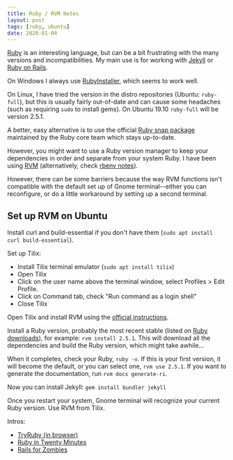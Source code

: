 ```yaml
---
title: Ruby / RVM Notes
layout: post
tags: [ruby, ubuntu]
date: 2020-01-04
---
```


[Ruby](https://www.ruby-lang.org/en/) is an interesting language, but can be a bit frustrating with the many versions and incompatibilities.
My main use is for working with [Jekyll](https://jekyllrb.com/) or [Ruby on Rails](http://rubyonrails.org/).

On Windows I always use [RubyInstaller](https://rubyinstaller.org/), which seems to work well. 

On Linux, I have tried the version in the distro repositories (Ubuntu: `ruby-full`), but this is usually fairly out-of-date and can cause some headaches (such as requiring `sudo` to install gems).
On Ubuntu 19.10 `ruby-full` will be version 2.5.1. 

A better, easy alternative is to use the official [Ruby snap package](https://snapcraft.io/ruby) maintained by the Ruby core team which stays up-to-date.

However, you might want to use a Ruby version manager to keep your dependencies in order and separate from your system Ruby.
I have been using [RVM](https://rvm.io/) (alternatively, check [rbenv notes](https://evanwill.github.io/_drafts/notes/ruby-rbenv.html)).

However, there can be some barriers because the way RVM functions isn't compatible with the default set up of Gnome terminal--either you can reconfigure, or do a little workaround by setting up a second terminal. 

## Set up RVM on Ubuntu

Install curl and build-essential if you don't have them (`sudo apt install curl build-essential`).

Set up Tilix: 

- Install Tilix terminal emulator (`sudo apt install tilix`)
- Open Tilix
- Click on the user name above the terminal window, select Profiles > Edit Profile.
- Click on Command tab, check "Run command as a login shell"
- Close Tilix

Open Tilix and install RVM using the [official instructions](https://rvm.io/rvm/install).

Install a Ruby version, probably the most recent stable (listed on [Ruby downloads](https://www.ruby-lang.org/en/downloads/)), for example: 
`rvm install 2.5.1`. 
This will download all the dependencies and build the Ruby version, which might take awhile... 

When it completes, check your Ruby, `ruby -v`.
If this is your first version, it will become the default, or you can select one, `rvm use 2.5.1`.
If you want to generate the documentation, run `rvm docs generate-ri`.

Now you can install Jekyll: `gem install bundler jekyll`

Once you restart your system, Gnome terminal will recognize your current Ruby version. 
Use RVM from Tilix.

Intros:

- [TryRuby (in browser)](https://ruby.github.io/TryRuby/)
- [Ruby in Twenty Minutes](https://www.ruby-lang.org/en/documentation/quickstart/)
- [Rails for Zombies](http://railsforzombies.org/)
